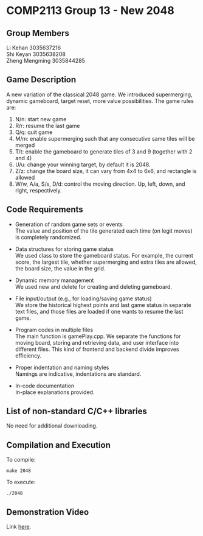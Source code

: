 # COMP2113 Group 13 - New 2048

## Group Members
Li Kehan 3035637216 \
Shi Keyan 3035638208 \
Zheng Mengming 3035844285

## Game Description

A new variation of the classical 2048 game. We introduced supermerging, dynamic gameboard, target reset, more value possibilities. The game rules are: 
1. N/n: start new game
2. R/r: resume the last game
3. Q/q: quit game
4. M/m: enable supermerging such that any consecutive same tiles will be merged
5. T/t: enable the gameboard to generate tiles of 3 and 9 (together with 2 and 4)
6. U/u: change your winning target, by default it is 2048.
7. Z/z: change the board size, it can vary from 4x4 to 6x6, and rectangle is allowed 
8. W/w, A/a, S/s, D/d: control the moving direction. Up, left, down, and right, respectively.

## Code Requirements

- Generation of random game sets or events \
The value and position of the tile generated each time (on legit moves) is completely randomized. 

- Data structures for storing game status \
We used class to store the gameboard status. For example, the current score, the largest tile, whether supermerging and extra tiles are allowed, the board size, the value in the grid.

- Dynamic memory management \
We used new and delete for creating and deleting gameboard.

- File input/output (e.g., for loading/saving game status) \
We store the historical highest points and last game status in separate text files, and those files are loaded if one wants to resume the last game.

- Program codes in multiple files \
The main function is gamePlay.cpp. We separate the functions for moving board, storing and retrieving data, and user interface into different files. This kind of frontend and backend divide improves efficiency.

- Proper indentation and naming styles \
Namings are indicative, indentations are standard.

- In-code documentation \
In-place explanations provided.

## List of non-standard C/C++ libraries

No need for additional downloading.

## Compilation and Execution

To compile:
```
make 2048
```
To execute:
```
./2048
```

## Demonstration Video
Link [here]().
